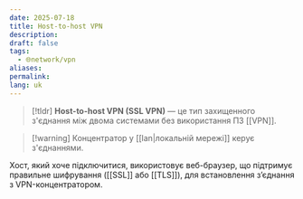 ```yaml
---
date: 2025-07-18
title: Host-to-host VPN
description: 
draft: false
tags:
  - 🌐network/vpn
aliases: 
permalink: 
lang: uk
---
```


> [!tldr]
> **Host-to-host VPN (SSL VPN)** — це тип захищенного з'єднання між двома системами без використання ПЗ [[VPN]].

> [!warning] Концентратор у [[lan|локальній мережі]] керує з'єднаннями.

Хост, який хоче підключитися, використовує веб-браузер, що підтримує правильне шифрування ([[SSL]] або [[TLS]]), для встановлення з’єднання з VPN-концентратором.